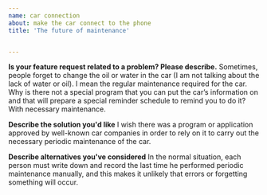 ```yaml
---
name: car connection
about: make the car connect to the phone 
title: 'The future of maintenance'


---
```


**Is your feature request related to a problem? Please describe.**
Sometimes, people forget to change the oil or water in the car (I am not talking about the lack of water or oil). I mean the regular maintenance required for the car. Why is there not a special program that you can put the car’s information on and that will prepare a special reminder schedule to remind you to do it? With necessary maintenance.

**Describe the solution you'd like**
I wish there was a program or application approved by well-known car companies in order to rely on it to carry out the necessary periodic maintenance of the car.


**Describe alternatives you've considered**
In the normal situation, each person must write down and record the last time he performed periodic maintenance manually, and this makes it unlikely that errors or forgetting something will occur.

